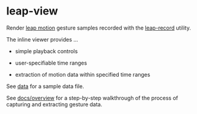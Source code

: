 # leap-view

Render [leap motion]() gesture samples recorded with the [leap-record]()
utility.

The inline viewer provides ...

* simple playback controls

* user-specifiable time ranges

* extraction of motion data within specified time ranges

See [data](tree/master/data) for a sample data file.

See [docs/overview](https://github.com/joyrexus/leap-view/blob/master/docs/overview.md) for a step-by-step walkthrough of the process of capturing and
extracting gesture data.
